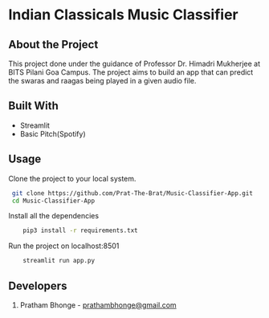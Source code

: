 # Indian Classicals Music Classifier

## About the Project

This project done under the guidance of Professor Dr. Himadri Mukherjee at BITS Pilani Goa Campus. The project aims to build an app that can predict the swaras and raagas being played in a given audio file. 

## Built With

* Streamlit
* Basic Pitch(Spotify)

## Usage

Clone the project to your local system.
 ```sh
  git clone https://github.com/Prat-The-Brat/Music-Classifier-App.git
  cd Music-Classifier-App
  ```
Install all the dependencies 
```sh
    pip3 install -r requirements.txt
```
Run the project on localhost:8501
```sh
    streamlit run app.py
```

## Developers

1. Pratham Bhonge - prathambhonge@gmail.com
